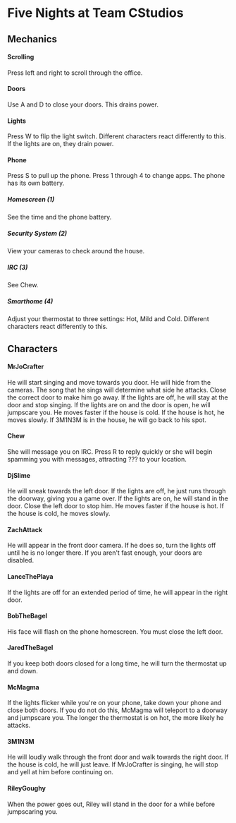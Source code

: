 # Five Nights at Team CStudios

## Mechanics

#### Scrolling
Press left and right to scroll through the office.

#### Doors
Use A and D to close your doors. This drains power.

#### Lights
Press W to flip the light switch. Different characters react differently to this. If the lights are on, they drain power.

#### Phone
Press S to pull up the phone. Press 1 through 4 to change apps. The phone has its own battery.
##### Homescreen (1)
See the time and the phone battery.
##### Security System (2)
View your cameras to check around the house.
##### IRC (3)
See Chew.
##### Smarthome (4)
Adjust your thermostat to three settings: Hot, Mild and Cold. Different characters react differently to this.

## Characters

#### MrJoCrafter
He will start singing and move towards you door. He will hide from the cameras. The song that he sings will determine what side he attacks. Close the correct door to make him go away. If the lights are off, he will stay at the door and stop singing. If the lights are on and the door is open, he will jumpscare you. He moves faster if the house is cold. If the house is hot, he moves slowly. If 3M1N3M is in the house, he will go back to his spot.

#### Chew
She will message you on IRC. Press R to reply quickly or she will begin spamming you with messages, attracting ??? to your location.

#### DjSlime
He will sneak towards the left door. If the lights are off, he just runs through the doorway, giving you a game over. If the lights are on, he will stand in the door. Close the left door to stop him. He moves faster if the house is hot. If the house is cold, he moves slowly.

#### ZachAttack
He will appear in the front door camera. If he does so, turn the lights off until he is no longer there. If you aren't fast enough, your doors are disabled.

#### LanceThePlaya
If the lights are off for an extended period of time, he will appear in the right door.

#### BobTheBagel
His face will flash on the phone homescreen. You must close the left door.

#### JaredTheBagel
If you keep both doors closed for a long time, he will turn the thermostat up and down.

#### McMagma
If the lights flicker while you're on your phone, take down your phone and close both doors. If you do not do this, McMagma will teleport to a doorway and jumpscare you. The longer the thermostat is on hot, the more likely he attacks.

#### 3M1N3M
He will loudly walk through the front door and walk towards the right door. If the house is cold, he will just leave. If MrJoCrafter is singing, he will stop and yell at him before continuing on.

#### RileyGoughy
When the power goes out, Riley will stand in the door for a while before jumpscaring you.
